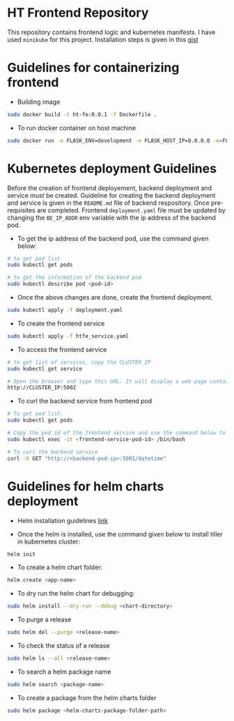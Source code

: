 # HT Frontend Repository

This repository contains frontend logic and kubernetes manifests. I have used `minikube` for this project. Installation steps is given in this [gist](https://gist.github.com/aliartiza75/3a34f059de62c7de04727dae6a363ea8) 

# Guidelines for containerizing frontend
* Building image
```bash
sudo docker build -t ht-fe:0.0.1 -f Dockerfile .
```

* To run docker container on host machine
```bash
sudo docker run -e FLASK_ENV=development -e FLASK_HOST_IP=0.0.0.0 -e=FLASK_HOST_PORT=5001 -e BE_IP_ADDR=<172.17.0.4>:5001 -p 9002:5001 ht-fe:0.0.1
```

# Kubernetes deployment Guidelines

Before the creation of frontend deployement, backend deployment and service *must* be created. Guideline for creating the backend deployment and service is given in the `README.md` file of backend respository. Once pre-requisites are completed. Frontend `deployment.yaml` file must be updated by changing the `BE_IP_ADDR` env variable with the ip address of the backend pod.

* To get the ip address of the backend pod, use the command given below:


```bash
# to get pod list
sudo kubectl get pods

# to get the information of the backend pod
sudo kubectl describe pod <pod-id>
```

* Once the above changes are done, create the frontend deployment.
```bash
sudo kubectl apply -f deployment.yaml
```

* To create the frontend service
```bash
sudo kubectl apply -f htfe_service.yaml
```
* To access the frontend service
```bash
# to get list of services, copy the CLUSTER_IP
sudo kubectl get service

# Open the browser and type this URL. It will display a web page containing two buttons. The Get Date button will call the backend service
http://CLUSTER_IP:5002
```

* To curl the backend service from frontend pod
```bash
# To get pod list.
sudo kubectl get pods

# Copy the pod id of the frontend service and use the command below to enter the pod
sudo kubectl exec -it <frontend-service-pod-id> /bin/bash

# To curl the backend service
curl -X GET "http://<backend-pod-ip>:5001/datetime"
```

# Guidelines for helm charts deployment
* Helm installation guidelines [link](https://helm.sh/docs/install/#installing-the-helm-client)

* Once the helm is installed, use the command given below to install tiller in kubernetes cluster:
```bash
helm init
```

* To create a helm chart folder:

```bash
helm create <app-name>
```

* To dry run the helm chart for debugging:
```bash
sudo helm install --dry-run --debug <chart-directory>
```

* To purge a release
```bash
sudo helm del --purge <release-name>
```

* To check the status of a release
```bash
sudo helm ls --all <release-name>
```

* To search a helm package name
```bash
sudo helm search <package-name>
```

* To create a package from the helm charts folder
```bash
sudo helm package <helm-charts-package-folder-path>
```

